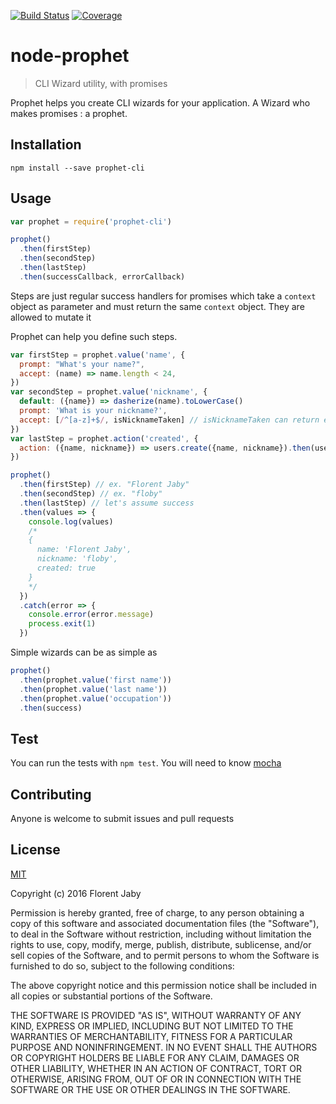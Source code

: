 [![Build Status][travis-image]][travis-url] [![Coverage][coveralls-image]][coveralls-url]

node-prophet
==================

> CLI Wizard utility, with promises

Prophet helps you create CLI wizards for your application. A Wizard who makes promises : a prophet.

Installation
------------

    npm install --save prophet-cli

Usage
-----

```javascript
var prophet = require('prophet-cli')

prophet()
  .then(firstStep)
  .then(secondStep)
  .then(lastStep)
  .then(successCallback, errorCallback)
```

Steps are just regular success handlers for promises which take a `context` object
as parameter and must return the same `context` object. They are allowed to mutate it

Prophet can help you define such steps.

```javascript
var firstStep = prophet.value('name', {
  prompt: "What's your name?",
  accept: (name) => name.length < 24,
})
var secondStep = prophet.value('nickname', {
  default: ({name}) => dasherize(name).toLowerCase()
  prompt: 'What is your nickname?',
  accept: [/^[a-z]+$/, isNicknameTaken] // isNicknameTaken can return either a value or a promise
})
var lastStep = prophet.action('created', {
  action: ({name, nickname}) => users.create({name, nickname}).then(user => true)
})

prophet()
  .then(firstStep) // ex. "Florent Jaby"
  .then(secondStep) // ex. "floby"
  .then(lastStep) // let's assume success
  .then(values => {
    console.log(values)
    /*
    {
      name: 'Florent Jaby',
      nickname: 'floby',
      created: true
    }
    */
  })
  .catch(error => {
    console.error(error.message)
    process.exit(1)
  })
```

Simple wizards can be as simple as

```javascript
prophet()
  .then(prophet.value('first name'))
  .then(prophet.value('last name'))
  .then(prophet.value('occupation'))
  .then(success)
```

Test
----

You can run the tests with `npm test`. You will need to know [mocha][mocha-url]

Contributing
------------

Anyone is welcome to submit issues and pull requests


License
-------

[MIT](http://opensource.org/licenses/MIT)

Copyright (c) 2016 Florent Jaby

Permission is hereby granted, free of charge, to any person obtaining a copy of this software and associated documentation files (the "Software"), to deal in the Software without restriction, including without limitation the rights to use, copy, modify, merge, publish, distribute, sublicense, and/or sell copies of the Software, and to permit persons to whom the Software is furnished to do so, subject to the following conditions:

The above copyright notice and this permission notice shall be included in all copies or substantial portions of the Software.

THE SOFTWARE IS PROVIDED "AS IS", WITHOUT WARRANTY OF ANY KIND, EXPRESS OR IMPLIED, INCLUDING BUT NOT LIMITED TO THE WARRANTIES OF MERCHANTABILITY, FITNESS FOR A PARTICULAR PURPOSE AND NONINFRINGEMENT. IN NO EVENT SHALL THE AUTHORS OR COPYRIGHT HOLDERS BE LIABLE FOR ANY CLAIM, DAMAGES OR OTHER LIABILITY, WHETHER IN AN ACTION OF CONTRACT, TORT OR OTHERWISE, ARISING FROM, OUT OF OR IN CONNECTION WITH THE SOFTWARE OR THE USE OR OTHER DEALINGS IN THE SOFTWARE.


[travis-image]: http://img.shields.io/travis/Floby/node-prophet/master.svg?style=flat
[travis-url]: https://travis-ci.org/Floby/node-prophet
[coveralls-image]: http://img.shields.io/coveralls/Floby/node-prophet/master.svg?style=flat
[coveralls-url]: https://coveralls.io/r/Floby/node-prophet
[mocha-url]: https://github.com/visionmedia/mocha


